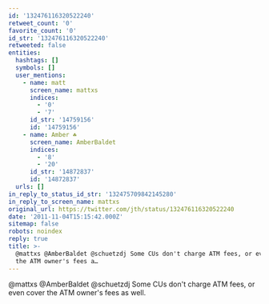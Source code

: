 ```yaml
---
id: '132476116320522240'
retweet_count: '0'
favorite_count: '0'
id_str: '132476116320522240'
retweeted: false
entities:
  hashtags: []
  symbols: []
  user_mentions:
    - name: matt
      screen_name: mattxs
      indices:
        - '0'
        - '7'
      id_str: '14759156'
      id: '14759156'
    - name: Amber ☘️
      screen_name: AmberBaldet
      indices:
        - '8'
        - '20'
      id_str: '14872837'
      id: '14872837'
  urls: []
in_reply_to_status_id_str: '132475709842145280'
in_reply_to_screen_name: mattxs
original_url: https://twitter.com/jth/status/132476116320522240
date: '2011-11-04T15:15:42.000Z'
sitemap: false
robots: noindex
reply: true
title: >-
  @mattxs @AmberBaldet @schuetzdj Some CUs don't charge ATM fees, or even cover
  the ATM owner's fees a…
---
```


@mattxs @AmberBaldet @schuetzdj Some CUs don't charge ATM fees, or even cover the ATM owner's fees as well.